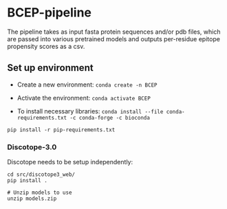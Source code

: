 # BCEP-pipeline

The pipeline takes as input fasta protein sequences and/or pdb files, which are passed into various pretrained models and outputs per-residue epitope propensity scores as a csv.

## Set up environment

- Create a new environment:
`conda create -n BCEP`

- Activate the environment:
`conda activate BCEP`

- To install necessary libraries:
`conda install --file conda-requirements.txt -c conda-forge -c bioconda`

`pip install -r pip-requirements.txt`

### Discotope-3.0
Discotope needs to be setup independently:
```
cd src/discotope3_web/
pip install .

# Unzip models to use
unzip models.zip
```
